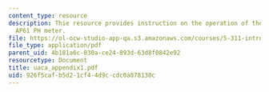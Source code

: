 ```yaml
---
content_type: resource
description: Thie resource provides instruction on the operation of the accumet portable
  AP61 PH meter.
file: https://ol-ocw-studio-app-qa.s3.amazonaws.com/courses/5-311-introductory-chemical-experimentation-fall-2005/926f5cafb5d21cf44d9ccdc0a078130c_uaca_appendix1.pdf
file_type: application/pdf
parent_uid: 4b181a6c-030a-ce24-893d-63d8f0842e92
resourcetype: Document
title: uaca_appendix1.pdf
uid: 926f5caf-b5d2-1cf4-4d9c-cdc0a078130c
---
```

